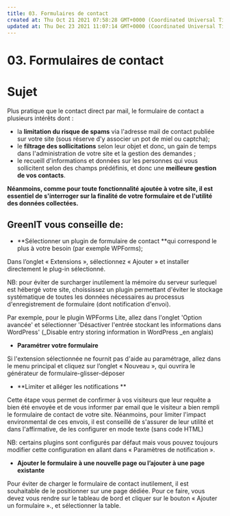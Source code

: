 ```yaml
---
title: 03. Formulaires de contact
created at: Thu Oct 21 2021 07:58:28 GMT+0000 (Coordinated Universal Time)
updated at: Thu Dec 23 2021 11:07:14 GMT+0000 (Coordinated Universal Time)
---
```


# 03. Formulaires de contact

# Sujet

Plus pratique que le contact direct par mail, le formulaire de contact a plusieurs intérêts dont :

- la **limitation du risque de spams** via l'adresse mail de contact publiée sur votre site (sous réserve d'y associer un pot de miel ou captcha);
- le **filtrage des sollicitations** selon leur objet et donc, un gain de temps dans l'administration de votre site et la gestion des demandes ;
- le recueill d'informations et données sur les personnes qui vous sollicitent selon des champs prédéfinis, et donc une **meilleure gestion de vos contacts**.

**Néanmoins, comme pour toute fonctionnalité ajoutée à votre site, il est essentiel de s'interroger sur la finalité de votre formulaire et de l'utilité des données collectées.**

## GreenIT vous conseille de:

- **Sélectionner un plugin de formulaire de contact **qui correspond le plus à votre besoin (par exemple WPForms);

Dans l’onglet « Extensions », sélectionnez « Ajouter » et installer directement le plug-in sélectionné.

NB: pour éviter de surcharger inutilement la mémoire du serveur surlequel est hébergé votre site, choississez un plugin permettant d'éviter le stockage systématique de toutes les données nécessaires au processus d'enregistrement de formulaire (dont notification d'envoi).

Par exemple, pour le plugin WPForms Lite, allez dans l'onglet 'Option avancée' et sélectionner 'Désactiver l'entrée stockant les informations dans WordPress' (\_Disable entry storing information in WordPress \_en anglais)

- **Paramétrer votre formulaire**

Si l'extension sélectionnée ne fournit pas d'aide au paramétrage, allez dans le menu principal et cliquez sur l’onglet « Nouveau », qui ouvrira le générateur de formulaire-glisser-déposer

- **Limiter et alléger les notifications **

Cette étape vous permet de confirmer à vos visiteurs que leur requête a bien été envoyée et de vous informer par email que le visiteur a bien rempli le formulaire de contact de votre site. Néanmoins, pour limiter l'impact environmental de ces envois, il est conseillé de s'assurer de leur utilité et dans l'affirmative, de les configurer en mode texte (sans code HTML)

NB: certains plugins sont configurés par défaut mais vous pouvez toujours modifier cette configuration en allant dans « Paramètres de notification ».

- **Ajouter le formulaire à une nouvelle page ou l’ajouter à une page existante**

Pour éviter de charger le formulaire de contact inutilement, il est souhaitable de le positionner sur une page dédiée. Pour ce faire, vous devez vous rendre sur le tableau de bord et cliquer sur le bouton « Ajouter un formulaire »., et sélectionner la table.
